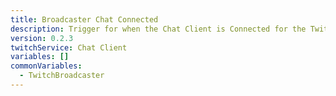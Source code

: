 ```yaml
---
title: Broadcaster Chat Connected
description: Trigger for when the Chat Client is Connected for the Twitch Broadcaster
version: 0.2.3
twitchService: Chat Client
variables: []
commonVariables:
  - TwitchBroadcaster
---
```

